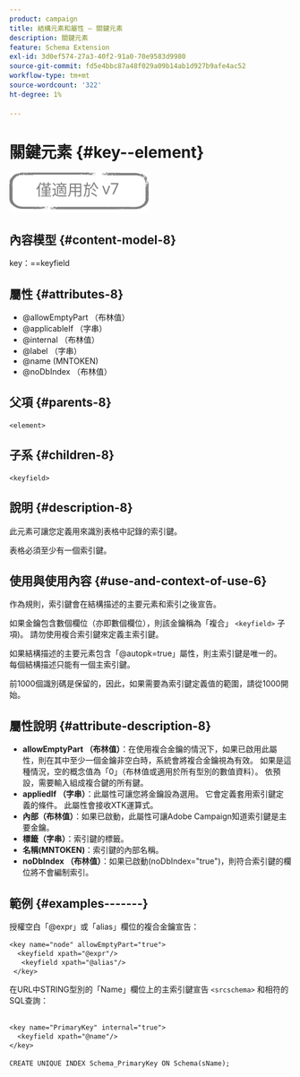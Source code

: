 ```yaml
---
product: campaign
title: 結構元素和屬性 — 關鍵元素
description: 關鍵元素
feature: Schema Extension
exl-id: 3d0ef574-27a3-40f2-91a0-70e9583d9980
source-git-commit: fd5e4bbc87a48f029a09b14ab1d927b9afe4ac52
workflow-type: tm+mt
source-wordcount: '322'
ht-degree: 1%

---
```


# 關鍵元素 {#key--element}

![](../../../assets/v7-only.svg)

## 內容模型 {#content-model-8}

key：==keyfield

## 屬性 {#attributes-8}

* @allowEmptyPart （布林值）
* @applicableIf （字串）
* @internal （布林值）
* @label （字串）
* @name (MNTOKEN)
* @noDbIndex （布林值）

## 父項 {#parents-8}

`<element>`

## 子系 {#children-8}

`<keyfield>`

## 說明 {#description-8}

此元素可讓您定義用來識別表格中記錄的索引鍵。

表格必須至少有一個索引鍵。

## 使用與使用內容 {#use-and-context-of-use-6}

作為規則，索引鍵會在結構描述的主要元素和索引之後宣告。

如果金鑰包含數個欄位（亦即數個欄位），則該金鑰稱為「複合」 `<keyfield>` 子項)。 請勿使用複合索引鍵來定義主索引鍵。

如果結構描述的主要元素包含「@autopk=true」屬性，則主索引鍵是唯一的。 每個結構描述只能有一個主索引鍵。

前1000個識別碼是保留的，因此，如果需要為索引鍵定義值的範圍，請從1000開始。

## 屬性說明 {#attribute-description-8}

* **allowEmptyPart （布林值）**：在使用複合金鑰的情況下，如果已啟用此屬性，則在其中至少一個金鑰非空白時，系統會將複合金鑰視為有效。 如果是這種情況，空的概念值為「0」（布林值或適用於所有型別的數值資料）。 依預設，需要輸入組成複合鍵的所有鍵。
* **appliedIf （字串）**：此屬性可讓您將金鑰設為選用。 它會定義套用索引鍵定義的條件。 此屬性會接收XTK運算式。
* **內部（布林值）**：如果已啟動，此屬性可讓Adobe Campaign知道索引鍵是主要金鑰。
* **標籤（字串）**：索引鍵的標籤。
* **名稱(MNTOKEN)**：索引鍵的內部名稱。
* **noDbIndex （布林值）**：如果已啟動(noDbIndex=&quot;true&quot;)，則符合索引鍵的欄位將不會編制索引。

## 範例 {#examples-------}

授權空白「@expr」或「alias」欄位的複合金鑰宣告：

```
<key name="node" allowEmptyPart="true">
  <keyfield xpath="@expr"/>
   <keyfield xpath="@alias"/>
 </key>
```

在URL中STRING型別的「Name」欄位上的主索引鍵宣告 `<srcschema>`  和相符的SQL查詢：

```
 
<key name="PrimaryKey" internal="true">  
  <keyfield xpath="@name"/>
</key>

CREATE UNIQUE INDEX Schema_PrimaryKey ON Schema(sName);
```
